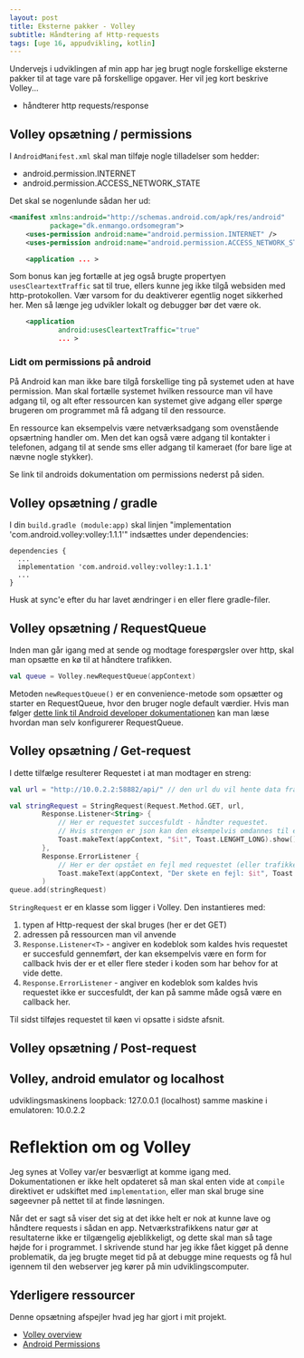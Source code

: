 ```yaml
---
layout: post
title: Eksterne pakker - Volley
subtitle: Håndtering af Http-requests
tags: [uge 16, appudvikling, kotlin]
---
```


Undervejs i udviklingen af min app har jeg brugt nogle forskellige eksterne pakker til at tage vare på forskellige opgaver. 
Her vil jeg kort beskrive Volley...

- håndterer http requests/response


## Volley opsætning / permissions

I `AndroidManifest.xml` skal man tilføje nogle tilladelser som hedder:
- android.permission.INTERNET
- android.permission.ACCESS_NETWORK_STATE

Det skal se nogenlunde sådan her ud:

```XML
<manifest xmlns:android="http://schemas.android.com/apk/res/android"
          package="dk.enmango.ordsomegram">
    <uses-permission android:name="android.permission.INTERNET" />
    <uses-permission android:name="android.permission.ACCESS_NETWORK_STATE" />

    <application ... >
```

Som bonus kan jeg fortælle at jeg også brugte propertyen `usesCleartextTraffic` sat til true, ellers kunne jeg ikke tilgå websiden med http-protokollen. 
Vær varsom for du deaktiverer egentlig noget sikkerhed her. Men så længe jeg udvikler lokalt og debugger bør det være ok.


```XML
    <application
            android:usesCleartextTraffic="true"
            ... >     
```

### Lidt om permissions på android
På Android kan man ikke bare tilgå forskellige ting på systemet uden at have permission. Man skal fortælle systemet hvilken ressource man vil have adgang til, og alt efter ressourcen kan systemet give adgang eller spørge brugeren om programmet må få adgang til den ressource. 

En ressource kan eksempelvis være netværksadgang som ovenstående opsærtning handler om. Men det kan også være adgang til kontakter i telefonen, adgang til at sende sms eller adgang til kameraet (for bare lige at nævne nogle stykker).

Se link til androids dokumentation om permissions nederst på siden.

## Volley opsætning / gradle
I din `build.gradle (module:app)` skal linjen "implementation 'com.android.volley:volley:1.1.1'" indsættes under dependencies:

```
dependencies {
  ...
  implementation 'com.android.volley:volley:1.1.1'
  ...
}
```

Husk at sync'e efter du har lavet ændringer i en eller flere gradle-filer.

## Volley opsætning / RequestQueue
Inden man går igang med at sende og modtage forespørgsler over http, skal man opsætte en kø til at håndtere trafikken.

```kotlin
val queue = Volley.newRequestQueue(appContext)
```

Metoden `newRequestQueue()` er en convenience-metode som opsætter og starter en RequestQueue, hvor den bruger nogle default værdier. Hvis man følger [dette link til Android developer dokumentationen](https://developer.android.com/training/volley/requestqueue.html) kan man læse hvordan man selv konfigurerer RequestQueue.

## Volley opsætning / Get-request
I dette tilfælge resulterer Requestet i at man modtager en streng:

```kotlin
val url = "http://10.0.2.2:58882/api/" // den url du vil hente data fra

val stringRequest = StringRequest(Request.Method.GET, url,
        Response.Listener<String> { 
            // Her er requestet succesfuldt - håndter requestet.
            // Hvis strengen er json kan den eksempelvis omdannes til en instans af en data class
            Toast.makeText(appContext, "$it", Toast.LENGHT_LONG).show()
        },
        Response.ErrorListener { 
            // Her er der opstået en fejl med requestet (eller trafikken på netværket) - håndter dette.
            Toast.makeText(appContext, "Der skete en fejl: $it", Toast.LENGHT_LONG).show()}
        )
queue.add(stringRequest)
```

`StringRequest` er en klasse som ligger i Volley. Den instantieres med: 
1. typen af  Http-request der skal bruges (her er det GET)
2. adressen på ressourcen man vil anvende
3. `Response.Listener<T>` - angiver en kodeblok som kaldes hvis requestet er succesfuld gennemført, der kan eksempelvis være en form for callback hvis der er et eller flere steder i koden som har behov for at vide dette.
4. `Response.ErrorListener` - angiver en kodeblok som kaldes hvis requestet ikke er succesfuldt, der kan på samme måde også være en callback her. 

Til sidst tilføjes requestet til køen vi opsatte i sidste afsnit.

## Volley opsætning / Post-request

## Volley, android emulator og localhost

udviklingsmaskinens loopback: 127.0.0.1 (localhost) samme maskine i emulatoren: 10.0.2.2

# Reflektion om og Volley
Jeg synes at Volley var/er besværligt at komme igang med. Dokumentationen er ikke helt opdateret så man skal enten vide at `compile` direktivet er udskiftet med `implementation`, eller man skal bruge sine søgeevner på nettet til at finde løsningen.

Når det er sagt så viser det sig at det ikke helt er nok at kunne lave og håndtere requests i sådan en app. Netværkstrafikkens natur gør at resultaterne ikke er tilgængelig øjeblikkeligt, og dette skal man så tage højde for i programmet. I skrivende stund har jeg ikke fået kigget på denne problematik, da jeg brugte meget tid på at debugge mine requests og få hul igennem til den webserver jeg kører på min udviklingscomputer.

## Yderligere ressourcer
Denne opsætning afspejler hvad jeg har gjort i mit projekt.

- [Volley overview](https://developer.android.com/training/volley)
- [Android Permissions](https://developer.android.com/guide/topics/permissions/overview)
